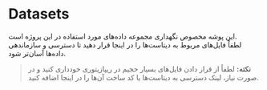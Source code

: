 # Datasets

این پوشه مخصوص نگهداری مجموعه داده‌های مورد استفاده در این پروژه است.  
لطفاً فایل‌های مربوط به دیتاست‌ها را در اینجا قرار دهید تا دسترسی و سازماندهی داده‌ها آسان‌تر شود.

> **نکته:** لطفاً از قرار دادن فایل‌های بسیار حجیم در ریپازیتوری خودداری کنید و در صورت نیاز، لینک دسترسی به دیتاست‌ها یا کد ساخت آن‌ها را در اینجا اضافه کنید.
